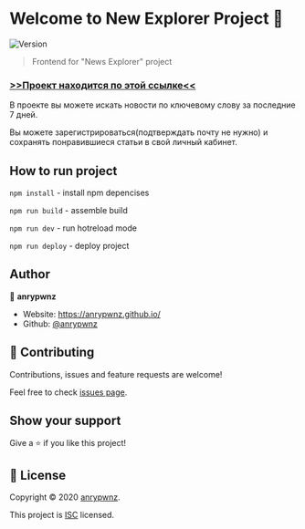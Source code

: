 # Welcome to New Explorer Project 👋
![Version](https://img.shields.io/badge/version-1.0.0-blue.svg?cacheSeconds=2592000)

> Frontend for &#34;News Explorer&#34; project

###  [>>Проект находится по этой ссылке<<](https://anrypwnz.github.io/news-explorer-frontend/)

В проекте вы можете искать новости по ключевому слову за последние 7 дней.

Вы можете зарегистрироваться(подтверждать почту не нужно) и сохранять понравившиеся статьи в свой личный кабинет.

## How to run project

`npm install` - install npm depencises

`npm run build` -  assemble build 

`npm run dev` - run hotreload mode

`npm run deploy` - deploy project

## Author

👤 **anrypwnz**

* Website: https://anrypwnz.github.io/
* Github: [@anrypwnz](https://github.com/anrypwnz)

## 🤝 Contributing

Contributions, issues and feature requests are welcome!

Feel free to check [issues page](https://github.com/anrypwnz/news-explorer-frontend/issues).

## Show your support

Give a ⭐️ if you like this project!


## 📝 License

Copyright © 2020 [anrypwnz](https://github.com/anrypwnz).

This project is [ISC](https://github.com/anrypwnz/news-explorer-frontend/blob/master/LICENSE) licensed.
